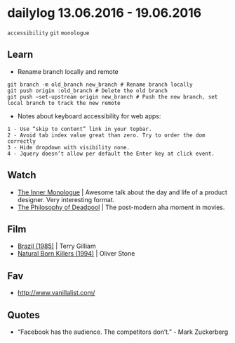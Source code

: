 # dailylog 13.06.2016 - 19.06.2016

`accessibility` `git` `monologue`

## Learn

- Rename branch locally and remote
```git
git branch -m old_branch new_branch # Rename branch locally    
git push origin :old_branch # Delete the old branch    
git push —set-upstream origin new_branch # Push the new branch, set local branch to track the new remote
```
- Notes about keyboard accessibility for web apps: 
```
1 - Use “skip to content” link in your topbar. 
2 - Avoid tab index value great than zero. Try to order the dom correctly
3 - Hide dropdown with visibility none.
4 - Jquery doesn’t allow per default the Enter key at click event. 
```

## Watch

- [The Inner Monologue](https://www.youtube.com/watch?v=rjiNd7QjeOg) |  Awesome talk about the day and life of a product designer. Very interesting format. 
- [The Philosophy of Deadpool](https://www.youtube.com/watch?v=ZgQlwscDyus) | The post-modern aha moment in movies.

## Film

- [Brazil (1985)](http://letterboxd.com/zehfernandes/film/brazil/) |  Terry Gilliam
- [Natural Born Killers (1994)](http://letterboxd.com/zehfernandes/film/natural-born-killers/) |  Oliver Stone

## Fav

- http://www.vanillalist.com/

## Quotes

- “Facebook has the audience. The competitors don’t.” - Mark Zuckerberg
